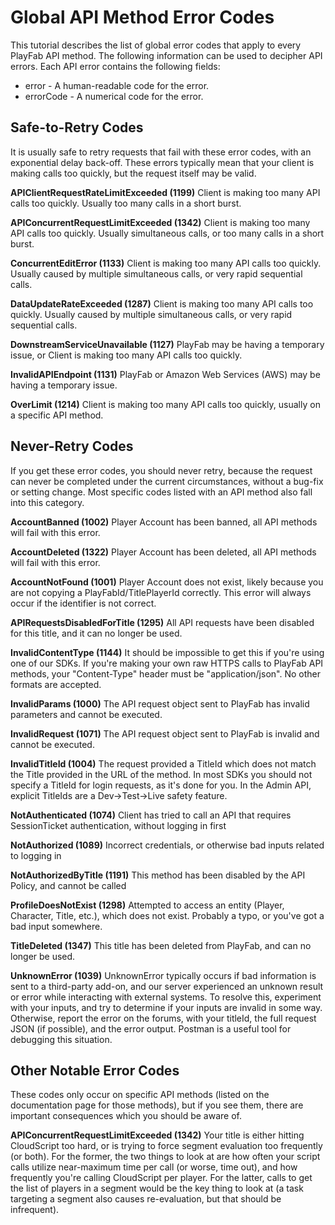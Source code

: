 # Global API Method Error Codes

This tutorial describes the list of global error codes that apply to every PlayFab API method. The following information can be used to decipher API errors. Each API error contains the following fields:

- error - A human-readable code for the error.
- errorCode - A numerical code for the error.

## Safe-to-Retry Codes

It is usually safe to retry requests that fail with these error codes, with an exponential delay back-off. These errors typically mean that your client is making calls too quickly, but the request itself may be valid.

**APIClientRequestRateLimitExceeded (1199)**
Client is making too many API calls too quickly. Usually too many calls in a short burst.

**APIConcurrentRequestLimitExceeded (1342)**
Client is making too many API calls too quickly. Usually simultaneous calls, or too many calls in a short burst.

**ConcurrentEditError (1133)**
Client is making too many API calls too quickly. Usually caused by multiple simultaneous calls, or very rapid sequential calls.

**DataUpdateRateExceeded (1287)**
Client is making too many API calls too quickly. Usually caused by multiple simultaneous calls, or very rapid sequential calls.

**DownstreamServiceUnavailable (1127)**
PlayFab may be having a temporary issue, or Client is making too many API calls too quickly.

**InvalidAPIEndpoint (1131)**
PlayFab or Amazon Web Services (AWS) may be having a temporary issue.

**OverLimit (1214)**
Client is making too many API calls too quickly, usually on a specific API method.

## Never-Retry Codes

If you get these error codes, you should never retry, because the request can never be completed under the current circumstances, without a bug-fix or setting change. Most specific codes listed with an API method also fall into this category.

**AccountBanned (1002)**
Player Account has been banned, all API methods will fail with this error.

**AccountDeleted (1322)**
Player Account has been deleted, all API methods will fail with this error.

**AccountNotFound (1001)**
Player Account does not exist, likely because you are not copying a PlayFabId/TitlePlayerId correctly. This error will always occur if the identifier is not correct.

**APIRequestsDisabledForTitle (1295)**
All API requests have been disabled for this title, and it can no longer be used.

**InvalidContentType (1144)**
It should be impossible to get this if you're using one of our SDKs. If you're making your own raw HTTPS calls to PlayFab API methods, your "Content-Type" header must be "application/json". No other formats are accepted.

**InvalidParams (1000)**
The API request object sent to PlayFab has invalid parameters and cannot be executed.

**InvalidRequest (1071)**
The API request object sent to PlayFab is invalid and cannot be executed.

**InvalidTitleId (1004)**
The request provided a TitleId which does not match the Title provided in the URL of the method. In most SDKs you should not specify a TitleId for login requests, as it's done for you. In the Admin API, explicit TitleIds are a Dev->Test->Live safety feature.

**NotAuthenticated (1074)**
Client has tried to call an API that requires SessionTicket authentication, without logging in first

**NotAuthorized (1089)**
Incorrect credentials, or otherwise bad inputs related to logging in

**NotAuthorizedByTitle (1191)**
This method has been disabled by the API Policy, and cannot be called

**ProfileDoesNotExist (1298)**
Attempted to access an entity (Player, Character, Title, etc.), which does not exist. Probably a typo, or you've got a bad input somewhere.

**TitleDeleted (1347)**
This title has been deleted from PlayFab, and can no longer be used.

**UnknownError (1039)**
UnknownError typically occurs if bad information is sent to a third-party add-on, and our server experienced an unknown result or error while interacting with external systems. To resolve this, experiment with your inputs, and try to determine if your inputs are invalid in some way. Otherwise, report the error on the forums, with your titleId, the full request JSON (if possible), and the error output. Postman is a useful tool for debugging this situation.

## Other Notable Error Codes

These codes only occur on specific API methods (listed on the documentation page for those methods), but if you see them, there are important consequences which you should be aware of.

**APIConcurrentRequestLimitExceeded (1342)**
Your title is either hitting CloudScript too hard, or is trying to force segment evaluation too frequently (or both). For the former, the two things to look at are how often your script calls utilize near-maximum time per call (or worse, time out), and how frequently you're calling CloudScript per player. For the latter, calls to get the list of players in a segment would be the key thing to look at (a task targeting a segment also causes re-evaluation, but that should be infrequent).